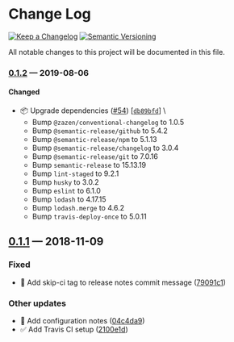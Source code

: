 # Change Log

[![Keep a Changelog](https://img.shields.io/badge/keep%20a-changelog-ef5e39.svg?style=flat-square)](https://keepachangelog.com)
[![Semantic Versioning](https://img.shields.io/badge/semantic-versioning-333333.svg?style=flat-square)](https://semver.org)

All notable changes to this project will be documented in this file.

<a name="0.1.2"></a>

### [0.1.2](https://github.com/stormwarning/zazen-semantic-release/compare/v0.1.1...v0.1.2) — 2019-08-06

#### Changed

- 📦 Upgrade dependencies ([#54](https://github.com/stormwarning/zazen-semantic-release/issues/54)) [[`db89bfd`](https://github.com/stormwarning/zazen-semantic-release/commit/db89bfd)] \
  * Bump `@zazen/conventional-changelog` to 1.0.5
  * Bump `@semantic-release/github` to 5.4.2
  * Bump `@semantic-release/npm` to 5.1.13
  * Bump `@semantic-release/changelog` to 3.0.4
  * Bump `@semantic-release/git` to 7.0.16
  * Bump `semantic-release` to 15.13.19
  * Bump `lint-staged` to 9.2.1
  * Bump `husky` to 3.0.2
  * Bump `eslint` to 6.1.0
  * Bump `lodash` to 4.17.15
  * Bump `lodash.merge` to 4.6.2
  * Bump `travis-deploy-once` to 5.0.11

<a name="0.1.1"></a>

## [0.1.1](https://github.com/stormwarning/zazen-semantic-release/compare/v0.1.0...v0.1.1) — 2018-11-09

### Fixed

- 🐛 Add skip-ci tag to release notes commit message ([79091c1](https://github.com/stormwarning/zazen-semantic-release/commit/79091c1))

### Other updates

- 📝 Add configuration notes ([04c4da9](https://github.com/stormwarning/zazen-semantic-release/commit/04c4da9))
- ✅ Add Travis CI setup ([2100e1d](https://github.com/stormwarning/zazen-semantic-release/commit/2100e1d))
